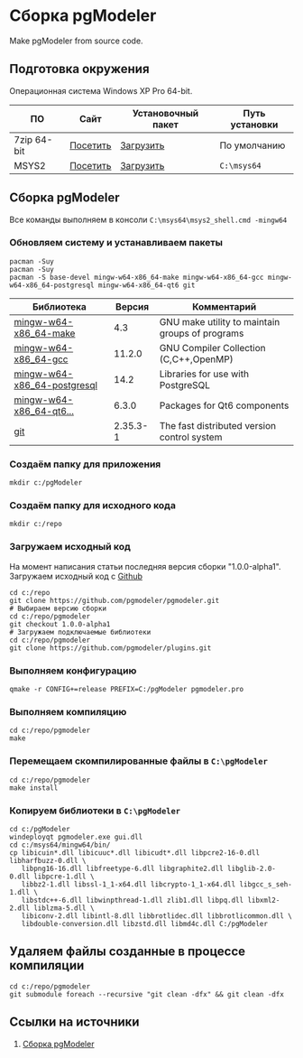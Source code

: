 # Сборка pgModeler
Make pgModeler from source code.

## Подготовка окружения
Операционная система Windows XP Pro 64-bit.

ПО|Сайт|Установочный пакет|Путь установки
---|---|---|---
7zip 64-bit|[Посетить](https://www.7-zip.org/)|[Загрузить](https://www.7-zip.org/a/7z2107-x64.exe)|По умолчанию
MSYS2|[Посетить](https://www.msys2.org/)|[Загрузить](https://github.com/msys2/msys2-installer/releases/download/2022-03-19/msys2-x86_64-20220319.exe)|`C:\msys64`

## Сборка pgModeler
Все команды выполняем в консоли `C:\msys64\msys2_shell.cmd -mingw64`
### Обновляем систему и устанавливаем пакеты
```console
pacman -Suy
pacman -Suy
pacman -S base-devel mingw-w64-x86_64-make mingw-w64-x86_64-gcc mingw-w64-x86_64-postgresql mingw-w64-x86_64-qt6 git
```

| Библиотека | Версия | Комментарий |
|---|---|---|
|[mingw-w64-x86_64-make](https://packages.msys2.org/package/mingw-w64-x86_64-make)|4.3|GNU make utility to maintain groups of programs|
|[mingw-w64-x86_64-gcc](https://packages.msys2.org/package/mingw-w64-x86_64-gcc)|11.2.0|GNU Compiler Collection (C,C++,OpenMP)|
|[mingw-w64-x86_64-postgresql](https://packages.msys2.org/package/mingw-w64-x86_64-postgresql)|14.2|Libraries for use with PostgreSQL|
|[mingw-w64-x86_64-qt6...](https://packages.msys2.org/package/)|6.3.0|Packages for Qt6 components|
|[git](https://packages.msys2.org/base/git)|2.35.3-1|The fast distributed version control system|

### Создаём папку для приложения
```console
mkdir c:/pgModeler
```
### Создаём папку для исходного кода
```console
mkdir c:/repo
```
### Загружаем исходный код
На момент написания статьи последняя версия сборки "1.0.0-alpha1".
Загружаем исходный код с [Github](https://github.com/pgmodeler/pgmodeler)
```console
cd c:/repo
git clone https://github.com/pgmodeler/pgmodeler.git
# Выбираем версию сборки
cd c:/repo/pgmodeler
git checkout 1.0.0-alpha1
# Загружаем подключаемые библиотеки
cd c:/repo/pgmodeler
git clone https://github.com/pgmodeler/plugins.git
```
### Выполняем конфигурацию
```console
qmake -r CONFIG+=release PREFIX=C:/pgModeler pgmodeler.pro
```
### Выполняем компиляцию
```console
cd c:/repo/pgmodeler
make
```
### Перемещаем скомпилированные файлы в `C:\pgModeler`
```console
cd c:/repo/pgmodeler
make install
```
### Копируем библиотеки в `C:\pgModeler`
```console
cd c:/pgModeler
windeployqt pgmodeler.exe gui.dll
cd c:/msys64/mingw64/bin/
cp libicuin*.dll libicuuc*.dll libicudt*.dll libpcre2-16-0.dll libharfbuzz-0.dll \
   libpng16-16.dll libfreetype-6.dll libgraphite2.dll libglib-2.0-0.dll libpcre-1.dll \
   libbz2-1.dll libssl-1_1-x64.dll libcrypto-1_1-x64.dll libgcc_s_seh-1.dll \
   libstdc++-6.dll libwinpthread-1.dll zlib1.dll libpq.dll libxml2-2.dll liblzma-5.dll \
   libiconv-2.dll libintl-8.dll libbrotlidec.dll libbrotlicommon.dll \
   libdouble-conversion.dll libzstd.dll libmd4c.dll C:/pgModeler
```
## Удаляем файлы созданные в процессе компиляции
```console
cd c:/repo/pgmodeler
git submodule foreach --recursive "git clean -dfx" && git clean -dfx
```
## Ссылки на источники
1. [Сборка pgModeler](https://pgmodeler.io/support/installation)
